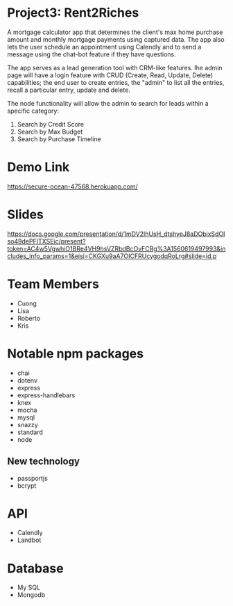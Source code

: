 # Project3: Rent2Riches
A mortgage calculator app that determines the client's max home purchase amount and monthly mortgage payments using captured data. The app also lets the user schedule an appointment using Calendly and to send a message using the chat-bot feature if they have questions.

The app serves as a lead generation tool with CRM-like features.
Ihe admin page will have a login feature with CRUD (Create, Read, Update, Delete) capabilities; the end user to create entries, the "admin" to list all the entries, recall a particular entry, update and delete.

The node functionality will allow the admin to search for leads within a specific category:
1) Search by Credit Score
2) Search by Max Budget
3) Search by Purchase Timeline

# Demo Link
https://secure-ocean-47568.herokuapp.com/

# Slides
https://docs.google.com/presentation/d/1mDV2IhUsH_dtshyeJ8aDObixSdOIso49dePFITXSEic/present?token=AC4w5VgwhiO1BRe4VH9hsVZRbdBcOvFCRg%3A1560619497993&includes_info_params=1&eisi=CKGXu9aA7OICFRUcygodqRoLrg#slide=id.p 

# Team Members
- Cuong
- Lisa 
- Roberto
- Kris

# Notable npm packages
- chai
- dotenv
- express
- express-handlebars
- knex
- mocha
- mysql
- snazzy
- standard
- node

## New technology
- passportjs
- bcrypt

# API
- Calendly
- Landbot

# Database
- My SQL
- Mongodb
